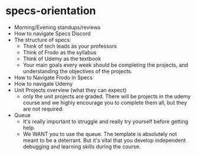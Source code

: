 # specs-orientation

- Morning/Evening standups/reviews
- How to navigate Specs Discord
- The structure of specs:
  - Think of tech leads as your professors
  - Think of Frodo as the syllabus
  - Think of Udemy as the textbook
  - Your main goals every week should be completing the projects, and understanding the objectives of the projects. 
- How to Navigate Frodo in Specs
- How to navigate Udemy
- Unit Projects overview (what they can expect)
  - only the unit projects are graded. There will be projects in the udemy course and we highly encourage you to complete them all, but they are not required. 
- Queue
  - It's really important to struggle and really try yourself before getting help. 
  - We WANT you to use the queue. The template is absolutely not meant to be a deterrant. But it's vital that you develop independent debugging and learning skills during the course. 
